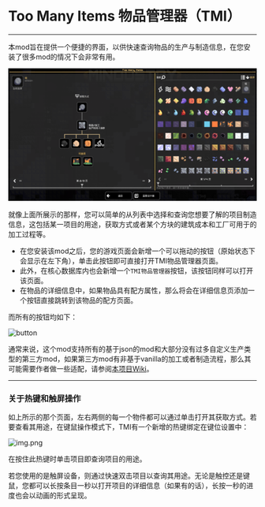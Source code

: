# Too Many Items 物品管理器（TMI）

---

本mod旨在提供一个便捷的界面，以供快速查询物品的生产与制造信息，在您安装了很多mod的情况下会非常有用。

![preview](assets/git/preview.png)

就像上面所展示的那样，您可以简单的从列表中选择和查询您想要了解的项目制造信息，这包括某一项目的用途，获取方式或者某个方块的建筑成本和工厂可用于的加工过程等。

- 在您安装该mod之后，您的游戏页面会新增一个可以拖动的按钮（原始状态下会显示在左下角），单击此按钮即可直接打开TMI物品管理器页面。  
- 此外，在核心数据库内也会新增一个`TMI物品管理器`按钮，该按钮同样可以打开该页面。
- 在物品的详细信息中，如果物品具有配方属性，那么将会在详细信息页添加一个按钮直接跳转到该物品的配方页面。

而所有的按钮均如下：

![button](assets/git/tmibutton.png)

通常来说，这个mod支持所有的基于json的mod和大部分没有过多自定义生产类型的第三方mod，如果第三方mod有非基于vanilla的加工或者制造流程，那么其可能需要作者做一些适配，请参阅[本项目Wiki](https://github.com/EB-wilson/TooManyItems/wiki)。

---

### 关于热键和触屏操作

如上所示的那个页面，左右两侧的每一个物件都可以通过单击打开其获取方式。若要查看其用途，在键鼠操作模式下，TMI有一个新增的热键绑定在键位设置中：

![img.png](assets/git/binding.png)

在按住此热键时单击项目即查询项目的用途。

若您使用的是触屏设备，则通过快速双击项目以查询其用途。无论是触控还是键鼠，您都可以长按条目一秒以打开项目的详细信息（如果有的话），长按一秒的进度也会以动画的形式呈现。
